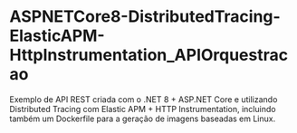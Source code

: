 # ASPNETCore8-DistributedTracing-ElasticAPM-HttpInstrumentation_APIOrquestracao
Exemplo de API REST criada com o .NET 8 + ASP.NET Core e utilizando Distributed Tracing com Elastic APM + HTTP Instrumentation, incluindo também um Dockerfile para a geração de imagens baseadas em Linux.
